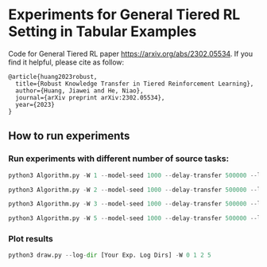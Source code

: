 # Experiments for General Tiered RL Setting in Tabular Examples
Code for General Tiered RL paper https://arxiv.org/abs/2302.05534. If you find it helpful, please cite as follow:

```
@article{huang2023robust,
  title={Robust Knowledge Transfer in Tiered Reinforcement Learning},
  author={Huang, Jiawei and He, Niao},
  journal={arXiv preprint arXiv:2302.05534},
  year={2023}
}
```

## How to run experiments


### Run experiments with different number of source tasks:
```python
python3 Algorithm.py -W 1 --model-seed 1000 --delay-transfer 500000 --lam 0.3 --seed 100 200 300 400 500 ...

python3 Algorithm.py -W 2 --model-seed 1000 --delay-transfer 500000 --lam 0.3 --seed 100 200 300 400 500 ...

python3 Algorithm.py -W 3 --model-seed 1000 --delay-transfer 500000 --lam 0.3 --seed 100 200 300 400 500 ...

python3 Algorithm.py -W 5 --model-seed 1000 --delay-transfer 500000 --lam 0.3 --seed 100 200 300 400 500 ...
```


### Plot results

```python
python3 draw.py --log-dir [Your Exp. Log Dirs] -W 0 1 2 5
```